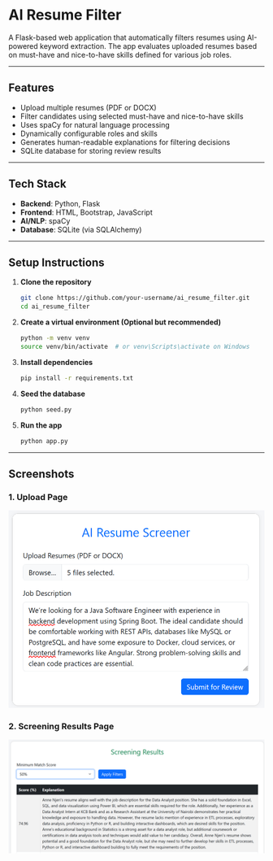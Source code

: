 # AI Resume Filter

A Flask-based web application that automatically filters resumes using AI-powered keyword extraction. The app evaluates uploaded resumes based on must-have and nice-to-have skills defined for various job roles.

---

## Features

- Upload multiple resumes (PDF or DOCX)
- Filter candidates using selected must-have and nice-to-have skills
- Uses spaCy for natural language processing
- Dynamically configurable roles and skills
- Generates human-readable explanations for filtering decisions
- SQLite database for storing review results

---

## Tech Stack

- **Backend**: Python, Flask
- **Frontend**: HTML, Bootstrap, JavaScript
- **AI/NLP**: spaCy
- **Database**: SQLite (via SQLAlchemy)

---

## Setup Instructions

1. **Clone the repository**  
   ```bash
   git clone https://github.com/your-username/ai_resume_filter.git
   cd ai_resume_filter
   ```

2. **Create a virtual environment (Optional but recommended)**
    ```bash
    python -m venv venv
    source venv/bin/activate  # or venv\Scripts\activate on Windows
    ```

3. **Install dependencies**
    ```bash
    pip install -r requirements.txt
    ```

3. **Seed the database**
    ```bash
    python seed.py
    ```

4. **Run the app**
    ```bash
    python app.py
    ```

---

## Screenshots
### 1. Upload Page
![](assets/ai-resume-filter-1.png)

### 2. Screening Results Page
![](assets/ai-resume-filter-2.png)

